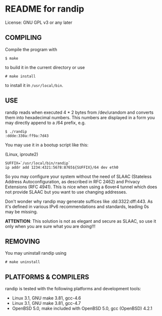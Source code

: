 README for randip
=================

License: GNU GPL v3 or any later

COMPILING
---------

Compile the program with

	$ make

to build it in the current directory or use

	# make install

to install it in `/usr/local/bin`.

USE
---

randip reads when executed 4 * 2 bytes from /dev/urandom and converts them into hexadecimal numbers.
This numbers are displayed in a form you may directly append to a /64 prefix, e.g.

	$ ./randip
	:ddde:330a:ff9a:7d43

You may use it in a bootup script like this:

(Linux, iproute2)

	SUFFIX=`/usr/local/bin/randip`
	ip addr add 1234:4321:5678:8765${SUFFIX}/64 dev eth0

So you may configure your system without the need of SLAAC (Stateless Address Autoconfiguration, as described in RFC 2462) and Privacy Extensions (RFC 4941). This is nice when using a 6over4 tunnel which does not provide SLAAC but you want to use changing addresses.

Don't wonder why randip may generate suffices like :dd:3322:dff:443.  As it's defined in various IPv6 recommendations and standards, leading 0s may be missing. 

**ATTENTION**: This solution is not as elegant and secure as SLAAC, so use it only when you are sure what you are doing!!!

REMOVING
--------

You may uninstall randip using

    # make uninstall

PLATFORMS & COMPILERS
---------------------

randip is tested with the following platforms and development tools:

 - Linux 3.1, GNU make 3.81, gcc-4.6
 - Linux 3.1, GNU make 3.81, gcc-4.7
 - OpenBSD 5.0, make included with OpenBSD 5.0, gcc (OpenBSD) 4.2.1
